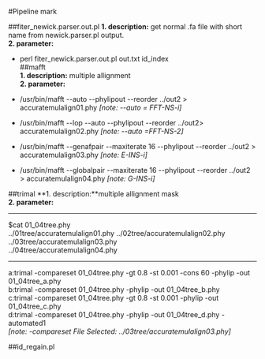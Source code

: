 #Pipeline mark

##fiter_newick.parser.out.pl
**1. description:** get normal .fa file with short name from newick.parser.pl output.     
**2. parameter:**                                                        

- perl fiter_newick.parser.out.pl out.txt id_index                  
##mafft  
**1. description:**  multiple allignment                                                            
**2. parameter:**           
                               
- /usr/bin/mafft  --auto --phylipout --reorder ../out2 > accuratemulalign01.phy *[note: --auto = FFT-NS-i]*                
- /usr/bin/mafft --lop --auto --phylipout --reorder ../out2> accuratemulalign02.phy *[note: --auto =FFT-NS-2]*
- /usr/bin/mafft  --genafpair  --maxiterate 16 --phylipout --reorder ../out2 > accuratemulalign03.phy *[note: E-INS-i]*
- /usr/bin/mafft  --globalpair --maxiterate 16 --phylipout --reorder ../out2 > accuratemulalign04.phy *[note: G-INS-i]*

##trimal
**1. description:**multiple allignment mask  
**2. parameter:**   
***
$cat 01_04tree.phy  
../01tree/accuratemulalign01.phy 
../02tree/accuratemulalign02.phy  
../03tree/accuratemulalign03.phy  
../04tree/accuratemulalign04.phy  
***
a:trimal -compareset 01_04tree.phy -gt 0.8 -st 0.001 -cons 60 -phylip -out 01_04tree_a.phy                         
b:trimal -compareset 01_04tree.phy -phylip -out 01_04tree_b.phy                       
c:trimal -compareset 01_04tree.phy -gt 0.8 -st 0.001  -phylip -out 01_04tree_c.phy            
d:trimal -compareset 01_04tree.phy  -phylip -out 01_04tree_d.phy -automated1       
*[note: -compareset    File Selected:	../03tree/accuratemulalign03.phy]*

##id_regain.pl

